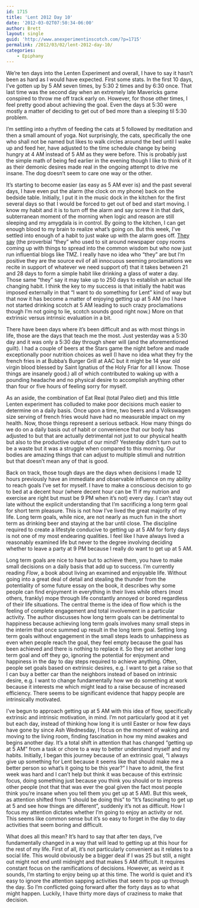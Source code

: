```yaml
---
id: 1715
title: 'Lent 2012 Day 10'
date: '2012-03-02T07:50:34-06:00'
author: Brett
layout: single
guid: 'http://www.anexperimentinscotch.com/?p=1715'
permalink: /2012/03/02/lent-2012-day-10/
categories:
    - Epiphany
---
```


We’re ten days into the Lenten Experiment and overall, I have to say it hasn’t been as hard as I would have expected. First some stats. In the first 10 days, I’ve gotten up by 5 AM seven times, by 5:30 2 times and by 6:30 once. That last time was the second day when an extremely late Mavericks game conspired to throw me off track early on. However, for those other times, I feel pretty good about achieving the goal. Even the days at 5:30 were mostly a matter of deciding to get out of bed more than a sleeping til 5:30 problem.

I’m settling into a rhythm of feeding the cats at 5 followed by meditation and then a small amount of yoga. Not surprisingly, the cats, specifically the one who shall not be named but likes to walk circles around the bed until I wake up and feed her, have adjusted to the time schedule change by being hungry at 4 AM instead of 5 AM as they were before. This is probably just the simple math of being fed earlier in the evening though I like to think of it as their demonic desires made real in the ongoing attempt to drive me insane. The dog doesn’t seem to care one way or the other.

It’s starting to become easier (as easy as 5 AM ever is) and the past several days, I have even put the alarm (the clock on my phone) back on the bedside table. Initially, I put it in the music dock in the kitchen for the first several days so that I would be forced to get out of bed and start moving. I know my habit and it is to turn off the alarm and say screw it in that dark, subterranean moment of the morning when logic and reason are still sleeping and my amygdala is in control. By going to the kitchen, I can get enough blood to my brain to realize what’s going on. But this week, I’ve settled into enough of a habit to just wake up with the alarm goes off. [They say](http://www.spring.org.uk/2009/09/how-long-to-form-a-habit.php) (the proverbial “they” who used to sit around newspaper copy rooms coming up with things to spread into the common wisdom but who now just run influential blogs like TMZ. I really have no idea who “they” are but I’m positive they are the source evil of all innocuous seeming proclamations we recite in support of whatever we need support of) that it takes between 21 and 28 days to form a simple habit like drinking a glass of water a day. Those same “they” say it may take up to 250 days to establish an actual life changing habit. I think the key to my success is that initially the habit was imposed externally in that “I want to do something for Lent” kind of way but that now it has become a matter of enjoying getting up at 5 AM (no I have not started drinking scotch at 5 AM leading to such crazy proclamations though I’m not going to lie, scotch sounds good right now.) More on that extrinsic versus intrinsic evaluation in a bit.

There have been days where it’s been difficult and as with most things in life, those are the days that teach me the most. Just yesterday was a 5:30 day and it was only a 5:30 day through sheer will (and the aforementioned guilt). I had a couple of beers at the Stars game the night before and made exceptionally poor nutrition choices as well (I have no idea what they fry the french fries in at Bubba’s Burger Grill at AAC but it might be 14 year old virgin blood blessed by Saint Ignatius of the Holy Friar for all I know. Those things are insanely good.) all of which contributed to waking up with a pounding headache and no physical desire to accomplish anything other than four or five hours of feeling sorry for myself.

As an aside, the combination of Eat Real (total Paleo diet) and this little Lenten experiment has colluded to make poor decisions much easier to determine on a daily basis. Once upon a time, two beers and a Volkswagen size serving of french fries would have had no measurable impact on my health. Now, those things represent a serious setback. How many things do we do on a daily basis out of habit or convenience that our body has adjusted to but that are actually detrimental not just to our physical health but also to the productive output of our mind? Yesterday didn’t turn out to be a waste but it was a struggle when compared to this morning. Our bodies are amazing things that can adjust to multiple stimuli and nutrition but that doesn’t mean any of that is good.

Back on track, those tough days are the days when decisions I made 12 hours previously have an immediate and observable influence on my ability to reach goals I’ve set for myself. I have to make a conscious decision to go to bed at a decent hour (where decent hour can be 11 if my nutrion and exercise are right but must be 9 PM when it’s not) every day. I can’t stay out late without the explicit understanding that I’m sacrificing a long term goal for short term pleasure. This is not how I’ve lived the great majority of my life. Long term goals, while nice, are not nearly as much fun in the short term as drinking beer and staying at the bar until close. The discipline required to create a lifestyle conducive to getting up at 5 AM for forty days is not one of my most endearing qualities. I feel like I have always lived a reasonably examined life but never to the degree involving deciding whether to leave a party at 9 PM because I really do want to get up at 5 AM.

Long term goals are nice to have but to achieve them, you have to make small decisions on a daily basis that add up to success. I’m currently reading *Flow*, a book about living an examined and enjoyable life. Without going into a great deal of detail and stealing the thunder from the potentiality of some future essay on the book, it describes why some people can find enjoyment in everything in their lives while others (most others, frankly) mope through life constantly annoyed or bored regardless of their life situations. The central theme is the idea of flow which is the feeling of complete engagement and total involvement in a particular activity. The author discusses how long term goals can be detrimental to happiness because achieving long term goals involves many small steps in the interim that once summed up result in the long term goal. Setting long term goals without engagement in the small steps leads to unhappiness as even when people reach the goal, they feel empty because the goal has been achieved and there is nothing to replace it. So they set another long term goal and off they go, ignoring the potential for enjoyment and happiness in the day to day steps required to achieve anything. Often, people set goals based on extrinsic desires, e.g. I want to get a raise so that I can buy a better car than the neighbors instead of based on intrinsic desire, e.g. I want to change fundamentally how we do something at work because it interests me which might lead to a raise because of increased efficiency. There seems to be significant evidence that happy people are intrinsically motivated.

I’ve begun to approach getting up at 5 AM with this idea of flow, specifically extrinsic and intrinsic motivation, in mind. I’m not particularly good at it yet but each day, instead of thinking how long it is until Easter or how few days have gone by since Ash Wednesday, I focus on the moment of waking and moving to the living room, finding fascination in how my mind awakes and begins another day. It’s a total shift in attention that has changed “getting up at 5 AM” from a task or chore to a way to better understand myself and my habits. Initially, I began this journey because of an extrinsic goal, “I always give up something for Lent because it seems like that should make me a better person so what’s it going to be this year?” I have to admit, the first week was hard and I can’t help but think it was because of this extrinsic focus, doing something just because you think you should or to impress other people (not that that was ever the goal given the fact most people think you’re insane when you tell them you get up at 5 AM). But this week, as attention shifted from “I should be doing this” to “It’s fascinating to get up at 5 and see how things are different”, suddenly it’s not as difficult. How I focus my attention dictates whether I’m going to enjoy an activity or not. This seems like common sense but it’s so easy to forget in the day to day activities that seem boring and difficult.

What does all this mean? It’s hard to say that after ten days, I’ve fundamentally changed in a way that will lead to getting up at this hour for the rest of my life. First of all, it’s not particularly convenient as it relates to a social life. This would obviously be a bigger deal if I was 25 but still, a night out might not end until midnight and that makes 5 AM difficult. It requires constant focus on the ramifications of decisions. However, as weird as it sounds, I’m starting to enjoy being up at this time. The world is quiet and it’s easy to ignore the attention sapping activities that seem to pop up through the day. So I’m conflicted going forward after the forty days as to what might happen. Luckily, I have thirty more days of craziness to make that decision.